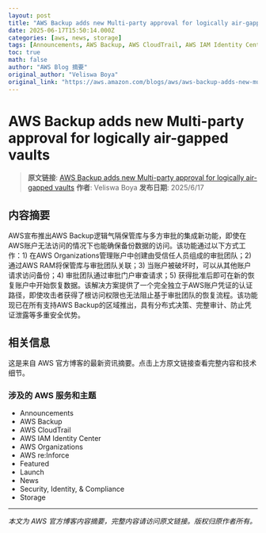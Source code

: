 ```yaml
---
layout: post
title: "AWS Backup adds new Multi-party approval for logically air-gapped vaults"
date: 2025-06-17T15:50:14.000Z
categories: [aws, news, storage]
tags: [Announcements, AWS Backup, AWS CloudTrail, AWS IAM Identity Center, AWS Organizations, AWS reInforce, Featured, Launch, News, Security Identity Compliance, Storage]
toc: true
math: false
author: "AWS Blog 摘要"
original_author: "Veliswa Boya"
original_link: "https://aws.amazon.com/blogs/aws/aws-backup-adds-new-multi-party-approval-for-logically-air-gapped-vaults/"
---
```


# AWS Backup adds new Multi-party approval for logically air-gapped vaults

> **原文链接**: [AWS Backup adds new Multi-party approval for logically air-gapped vaults](https://aws.amazon.com/blogs/aws/aws-backup-adds-new-multi-party-approval-for-logically-air-gapped-vaults/)
> **作者**: Veliswa Boya
> **发布日期**: 2025/6/17

## 内容摘要

AWS宣布推出AWS Backup逻辑气隔保管库与多方审批的集成新功能，即使在AWS账户无法访问的情况下也能确保备份数据的访问。该功能通过以下方式工作：1) 在AWS Organizations管理账户中创建由受信任人员组成的审批团队；2) 通过AWS RAM将保管库与审批团队关联；3) 当账户被破坏时，可以从其他账户请求访问备份；4) 审批团队通过审批门户审查请求；5) 获得批准后即可在新的恢复账户中开始恢复数据。该解决方案提供了一个完全独立于AWS账户凭证的认证路径，即使攻击者获得了根访问权限也无法阻止基于审批团队的恢复流程。该功能现已在所有支持AWS Backup的区域推出，具有分布式决策、完整审计、防止凭证泄露等多重安全优势。

## 相关信息

这是来自 AWS 官方博客的最新资讯摘要。点击上方原文链接查看完整内容和技术细节。

### 涉及的 AWS 服务和主题

- Announcements
- AWS Backup
- AWS CloudTrail
- AWS IAM Identity Center
- AWS Organizations
- AWS re:Inforce
- Featured
- Launch
- News
- Security, Identity, & Compliance
- Storage

---

*本文为 AWS 官方博客内容摘要，完整内容请访问原文链接。版权归原作者所有。*